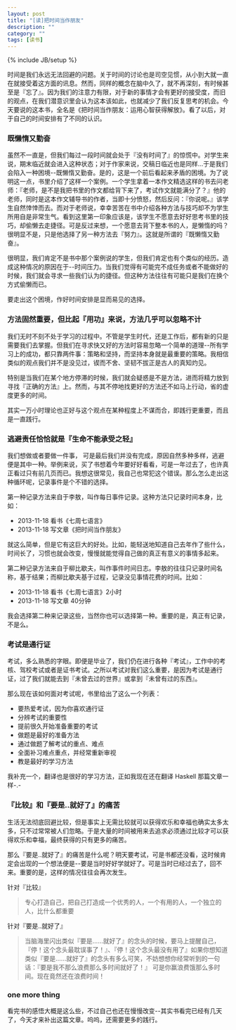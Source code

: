 ```yaml
---
layout: post
title: "[读]把时间当作朋友"
description: ""
category: ""
tags: [读书]
---
```

{% include JB/setup %}

时间是我们永远无法回避的问题。关于时间的讨论也是司空见惯，从小到大就一直在就接受着这方面的讯息。然而，同样的概念在脑中久了，就不再深刻，有时候甚至是『忘了』。因为我们的注意力有限，对于新的事情才会有更好的接受度，而旧的观点，在我们潜意识里会认为这本该如此，也就减少了我们反复思考的机会。今天要说的这本书，全名是《把时间当作朋友：运用心智获得解放》。看了以后，对于自己的时间安排有了不同的认识。

### 既懒惰又勤奋
虽然不一直是，但我们每过一段时间就会处于『没有时间了』的惊慌中。对学生来说，期末临近就会进入这种状态；对于作家来说，交稿日临近也是同样...于是我们会陷入一种困境--既懒惰又勤奋。是的，这是一个前后看起来矛盾的困境。为了说明这一点，书里介绍了这样一个案例。一个学生拿着一本作文精选这样的书去问老师：『老师，是不是我把书里的作文都给背下来了，考试作文就能满分了？』他的老师，同时是这本作文辅导书的作者，当即十分愤怒，然后反问：『你说呢。』该学生自然悻悻而去。而对于老师说，幸幸苦苦在书中介绍各种方法与技巧却不为学生所用自是非常生气。看到这里第一印象应该是，该学生不愿意去好好思考书里的技巧，却偷懒去走捷径。可是反过来想，一个愿意去背下整本书的人，是懒惰的吗？很明显不是，只是他选择了另一种方法去『努力』。这就是所谓的『既懒惰又勤奋』。

很明显，我们肯定不是书中那个案例说的学生，但我们肯定也有个类似的经历。造成这种情况的原因在于--时间压力。当我们觉得有可能完不成任务或者不能做好的时候，我们就会寻求一些我们认为的捷径。但这种方法往往有可能只是我们在换个方式偷懒而已。

要走出这个困境，作好时间安排是显而易见的选择。

### 方法固然重要，但比起『用功』来说，方法几乎可以忽略不计
我们无时不刻不处于学习的过程中。不管是学生时代，还是工作后，都有新的只是需要我们去掌握。但我们在寻求快又好的方法时容易忽略一个简单的道理--所有学习上的成功，都只靠两件事：策略和坚持，而坚持本身就是最重要的策略。我相信类似的观点我们并不是没见过，锲而不舍、坚韧不拔正是古人的真知灼见。

特别是当我们在某个地方停滞的时候，我们就会疑惑是不是方法，进而将精力放到寻找『正确的方法』上。然而，与其不停地找更好的方法还不如马上行动，省的虚度更多的时间。

其实一万小时理论也正好与这个观点在某种程度上不谋而合，即践行更重要，而且是一直践行。

### 逃避责任恰恰就是『生命不能承受之轻』
我们想做或者要做一件事， 可是最后我们并没有完成，原因自然多种多样，逃避便是其中一种。举例来说，买了书想着今年要好好看看，可是一年过去了，也许真正看过只有前几页而已。我想这很常见，我自己也常犯这个错误。那么怎么走出这种循环呢，记录事件是个不错的选择。

第一种记录方法来自于李敖，叫作每日事件记录。这种方法只记录时间本身，比如：

+ 2013-11-18 看书《七周七语言》
+ 2013-11-18 写文章《把时间当作朋友》

	
就这么简单，但是它有这巨大的好处。比如，能轻送地知道自己去年作了些什么，时间长了，习惯也就会改变，慢慢就能觉得自己做的真正有意义的事情多起来。

第二种记录方法来自于柳比歇夫，叫作事件时间日志。李敖的往往只记录时间名称，基于结果；而柳比歇夫基于过程，记录没见事情花费的时间。比如：

+ 2013-11-18 看书《七周七语言》2小时
+ 2013-11-18	写文章 40分钟

我会选择第二种来记录这些，当然你也可以选择第一种。重要的是，真正有记录，不是么。

### 考试是通行证
考试，多么熟悉的字眼。即便是毕业了，我们仍在进行各种『考试』，工作中的考核、驾校考试或者是证书考试。之所以考试对我们这么重要，是因为考试是通行证，过了我们就能去到『未曾去过的世界』或拿到『未曾有过的东西』。

那么现在该如何面对考试呢，书里给出了这么一个列表：

- 要热爱考试，因为你喜欢通行证
- 分辨考试的重要性
- 提前很久开始准备重要的考试
- 做题是最好的准备方法
- 通过做题了解考试的重点、难点
- 全面补习难点重点，并经常重新审视
- 教是最好的学习方法

我补充一个，翻译也是很好的学习方法，正如我现在还在翻译 Haskell 那篇文章一样-.-

### 『比较』和『要是..就好了』的痛苦
生活无法彻底回避比较，但是事实上无需比较就可以获得欢乐和幸福也确实太多太多，只不过常常被人们忽略。于是大量的时间被用来去追求必须通过比较才可以获得欢乐和幸福，最终获得的只有更多的痛苦。

那么『要是..就好了』的痛苦是什么呢？明天要考试，可是书都还没看，这时候肯定会出现的一个想法便是--要是当时好好学就好了。可是当时已经过去了，回不来。重要的是，这样的情况往往会再次发生。

针对『比较』

>	专心打造自己，把自己打造成一个优秀的人，一个有用的人，一个独立的人，比什么都重要

针对『要是..就好了』

>	当脑海里闪出类似『要是……就好了』的念头的时候，要马上提醒自己，『停！这个念头最耽误事了！』、『停！这个念头最没有用了』如果你想知道类似『要是……就好了』的念头有多么可笑，不妨想想你经常听到的一句话：『要是我不那么浪费那么多时间就好了！』
>	可是你赢浪费饿那么多时间。现在竟然还在浪费时间！

### one more thing
看完书的感悟大概是这么些，不过自己也还在慢慢改变--其实书看完已经有几天了，今天才来补出这篇文章。呜呜，还需要更多的践行。
